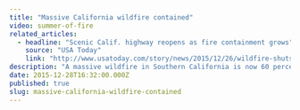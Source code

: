 ```yaml
---
title: "Massive California wildfire contained"
video: summer-of-fire
related_articles:
  - headline: "Scenic Calif. highway reopens as fire containment grows"
    source: "USA Today"
    link: "http://www.usatoday.com/story/news/2015/12/26/wildfire-shuts-down-scenic-calif-coastal-highways/77916142/"
description: "A massive wildfire in Southern California is now 60 percent contained and evacuation orders have been lifted. Luckily it didn't follow in the steps of the infamous 1988 Yellowstone fire."
date: 2015-12-28T16:32:00.000Z
published: true
slug: massive-california-wildfire-contained
---
```


